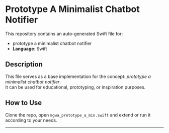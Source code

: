 # Prototype A Minimalist Chatbot Notifier

This repository contains an auto-generated Swift file for:

- prototype a minimalist chatbot notifier
- **Language**: Swift

## Description

This file serves as a base implementation for the concept: *prototype a minimalist chatbot notifier*.  
It can be used for educational, prototyping, or inspiration purposes.

## How to Use

Clone the repo, open `mgwa_prototype_a_min.swift` and extend or run it according to your needs.

---


